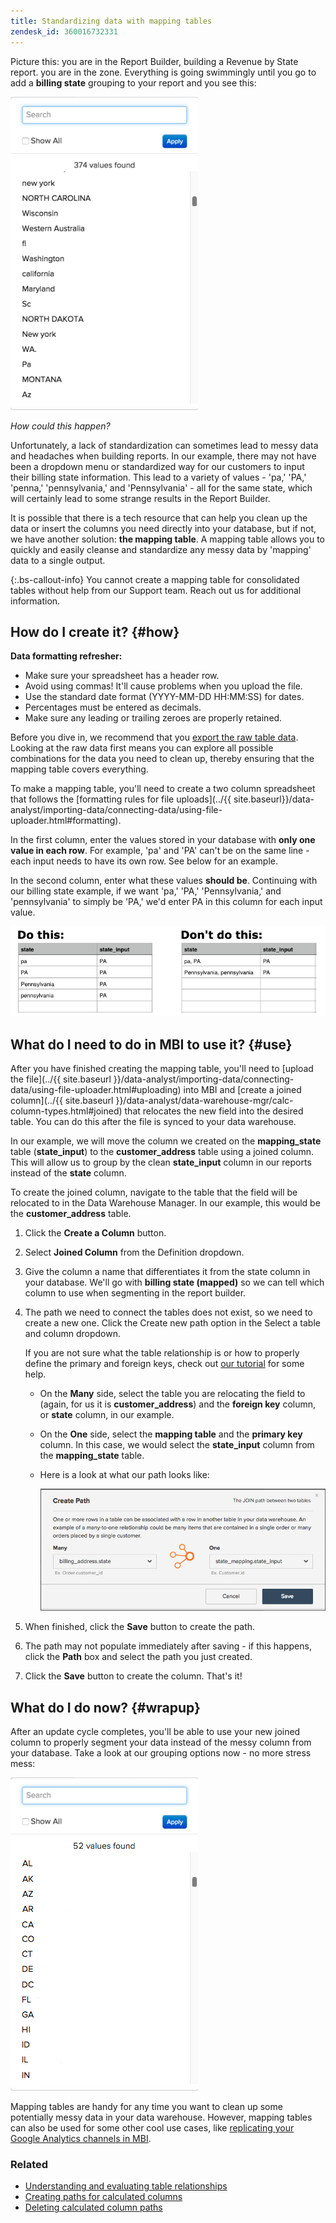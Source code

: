 ```yaml
---
title: Standardizing data with mapping tables
zendesk_id: 360016732331
---
```


Picture this: you are in the Report Builder, building a Revenue by State report. you are in the zone. Everything is going swimmingly until you go to add a **billing state** grouping to your report and you see this:

![](../../assets/Messy_State_Segments.png)

*How could this happen?*

Unfortunately, a lack of standardization can sometimes lead to messy data and headaches when building reports. In our example, there may not have been a dropdown menu or standardized way for our customers to input their billing state information. This lead to a variety of values - 'pa,' 'PA,' 'penna,' 'pennsylvania,' and 'Pennsylvania' - all for the same state, which will certainly lead to some strange results in the Report Builder.

It is possible that there is a tech resource that can help you clean up the data or insert the columns you need directly into your database, but if not, we have another solution: **the mapping table**. A mapping table allows you to quickly and easily cleanse and standardize any messy data by 'mapping' data to a single output.

{:.bs-callout-info}
You cannot create a mapping table for consolidated tables without help from our Support team. Reach out us for additional information.

## How do I create it? {#how}

**Data formatting refresher:**

* Make sure your spreadsheet has a header row.
* Avoid using commas! It'll cause problems when you upload the file.
* Use the standard date format (YYYY-MM-DD HH:MM:SS) for dates.
* Percentages must be entered as decimals.
* Make sure any leading or trailing zeroes are properly retained.

Before you dive in, we recommend that you [export the raw table data](../../tutorials/export-raw-data.md). Looking at the raw data first means you can explore all possible combinations for the data you need to clean up, thereby ensuring that the mapping table covers everything.

To make a mapping table, you'll need to create a two column spreadsheet that follows the [formatting rules for file uploads](../{{ site.baseurl}}/data-analyst/importing-data/connecting-data/using-file-uploader.html#formatting).

In the first column, enter the values stored in your database with **only one value in each row**. For example, 'pa' and 'PA' can't be on the same line - each input needs to have its own row. See below for an example.

In the second column, enter what these values **should be**. Continuing with our billing state example, if we want 'pa,' 'PA,' 'Pennsylvania,' and 'pennsylvania' to simply be 'PA,' we'd enter PA in this column for each input value.

![](../../assets/Mapping_table_examples.jpg)

## What do I need to do in MBI to use it? {#use}

After you have finished creating the mapping table, you'll need to [upload the file](../{{ site.baseurl }}/data-analyst/importing-data/connecting-data/using-file-uploader.html#uploading) into MBI and [create a joined column](../{{ site.baseurl }}/data-analyst/data-warehouse-mgr/calc-column-types.html#joined) that relocates the new field into the desired table. You can do this after the file is synced to your data warehouse.

In our example, we will move the column we created on the **mapping_state** table (**state_input**) to the **customer_address** table using a joined column. This will allow us to group by the clean **state_input** column in our reports instead of the **state** column.

To create the joined column, navigate to the table that the field will be relocated to in the Data Warehouse Manager. In our example, this would be the **customer_address** table.

1. Click the **Create a Column** button.
1. Select **Joined Column** from the Definition dropdown.
1. Give the column a name that differentiates it from the state column in your database. We'll go with **billing state (mapped)** so we can tell which column to use when segmenting in the report builder.
1. The path we need to connect the tables does not exist, so we need to create a new one. Click the Create new path option in the Select a table and column dropdown.

   If you are not sure what the table relationship is or how to properly define the primary and foreign keys, check out [our tutorial](../data-analyst/data-warehouse-mgr/create-paths-calc-columns.md) for some help.

   * On the **Many** side, select the table you are relocating the field to (again, for us it is **customer_address**) and the **foreign key** column, or **state** column, in our example.
   * On the **One** side, select the **mapping table** and the **primary key** column. In this case, we would select the **state_input** column from the **mapping_state** table.
   * Here is a look at what our path looks like:

      ![](../../assets/State_Mapping_Path.png)

1. When finished, click the **Save** button to create the path.
1. The path may not populate immediately after saving - if this happens, click the **Path** box and select the path you just created.
1. Click the **Save** button to create the column.
That's it!

## What do I do now? {#wrapup}

After an update cycle completes, you'll be able to use your new joined column to properly segment your data instead of the messy column from your database. Take a look at our grouping options now - no more stress mess:

![](../../assets/Clean_State_Segments.png)

Mapping tables are handy for any time you want to clean up some potentially messy data in your data warehouse. However, mapping tables can also be used for some other cool use cases, like [replicating your Google Analytics channels in MBI](../data-warehouse-mgr/rep-google-analytics-channels.md).

### Related

* [Understanding and evaluating table relationships](../data-warehouse-mgr/table-relationships.md)
* [Creating paths for calculated columns](../data-warehouse-mgr/create-paths-calc-columns.md)
* [Deleting calculated column paths](../data-warehouse-mgr/delete-calc-column-paths.md)

